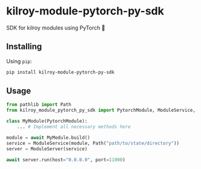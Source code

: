# kilroy-module-pytorch-py-sdk

SDK for kilroy modules using PyTorch 🧰

## Installing

Using `pip`:

```sh
pip install kilroy-module-pytorch-py-sdk
```

## Usage

```python
from pathlib import Path
from kilroy_module_pytorch_py_sdk import PytorchModule, ModuleService, ModuleServer

class MyModule(PytorchModule):
    ... # Implement all necessary methods here

module = await MyModule.build()
service = ModuleService(module, Path("path/to/state/directory"))
server = ModuleServer(service)

await server.run(host="0.0.0.0", port=11000)
```
